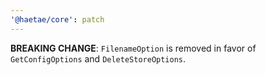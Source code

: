 ```yaml
---
'@haetae/core': patch
---
```


**BREAKING CHANGE**: `FilenameOption` is removed in favor of `GetConfigOptions` and `DeleteStoreOptions`.
